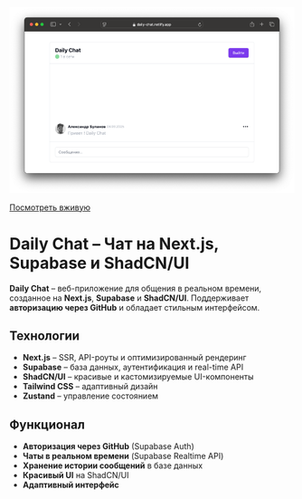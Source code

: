 ![Превью сайта](https://github.com/BulanovAlexander/daily-chat/blob/main/public/preview.png?raw=true)

[Посмотреть вживую](https://daily-chat.netlify.app)


# Daily Chat – Чат на Next.js, Supabase и ShadCN/UI

**Daily Chat** – веб-приложение для общения в реальном времени, созданное на **Next.js**, **Supabase** и **ShadCN/UI**. Поддерживает **авторизацию через GitHub** и обладает стильным интерфейсом.

## Технологии

- **Next.js** – SSR, API-роуты и оптимизированный рендеринг
- **Supabase** – база данных, аутентификация и real-time API
- **ShadCN/UI** – красивые и кастомизируемые UI-компоненты
- **Tailwind CSS** – адаптивный дизайн
- **Zustand** – управление состоянием

## Функционал

- **Авторизация через GitHub** (Supabase Auth)
- **Чаты в реальном времени** (Supabase Realtime API)
- **Хранение истории сообщений** в базе данных
- **Красивый UI** на ShadCN/UI
- **Адаптивный интерфейс**
